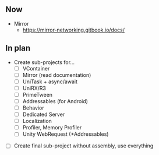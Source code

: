 ## Now

- Mirror
    - https://mirror-networking.gitbook.io/docs/

## In plan

- Create sub-projects for...
	- [ ] VContainer
	- [ ] Mirror (read documentation)
	- [ ] UniTask + async/await
	- [ ] UniRX/R3
	- [ ] PrimeTween
	- [ ] Addressables (for Android)
	- [ ] Behavior
	- [ ] Dedicated Server
	- [ ] Localization
	- [ ] Profiler, Memory Profiler
	- [ ] Unity WebRequest (+Addressables)
- [ ] Create final sub-project without assembly, use everything
